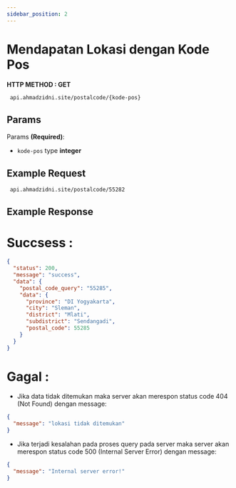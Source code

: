 ```yaml
---
sidebar_position: 2
---
```


# Mendapatan Lokasi dengan Kode Pos

**HTTP METHOD : GET**

```txt title="endpoint"
 api.ahmadzidni.site/postalcode/{kode-pos}
```

## Params

Params **(Required)**:

- `kode-pos` type **integer**

## Example Request

```txt title="GET"
 api.ahmadzidni.site/postalcode/55282

```

## Example Response

# Succsess :

```json title="200"
{
  "status": 200,
  "message": "success",
  "data": {
    "postal_code_query": "55285",
    "data": {
      "province": "DI Yogyakarta",
      "city": "Sleman",
      "district": "Mlati",
      "subdistrict": "Sendangadi",
      "postal_code": 55285
    }
  }
}
```

# Gagal :

- Jika data tidak ditemukan maka server akan merespon status code 404 (Not Found) dengan message:

```json title="404"
{
  "message": "lokasi tidak ditemukan"
}
```

- Jika terjadi kesalahan pada proses query pada server maka server akan merespon status code 500 (Internal Server Error) dengan message:

```json title="500"
{
  "message": "Internal server error!"
}
```

<!--
- `src/pages/index.js` → `localhost:3000/`
- `src/pages/foo.md` → `localhost:3000/foo`
- `src/pages/foo/bar.js` → `localhost:3000/foo/bar`

## Create your first React Page

Create a file at `src/pages/my-react-page.js`:

```jsx title="src/pages/my-react-page.js"
import React from "react";
import Layout from "@theme/Layout";

export default function MyReactPage() {
  return (
    <Layout>
      <h1>My React page</h1>
      <p>This is a React page</p>
    </Layout>
  );
}
```

A new page is now available at [http://localhost:3000/my-react-page](http://localhost:3000/my-react-page).

## Create your first Markdown Page

Create a file at `src/pages/my-markdown-page.md`:

```mdx title="src/pages/my-markdown-page.md"
# My Markdown page

This is a Markdown page
```

A new page is now available at [http://localhost:3000/my-markdown-page](http://localhost:3000/my-markdown-page). -->
